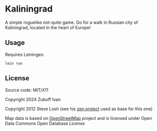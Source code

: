 # Kaliningrad

A simple roguelike not-quite game. Go for a walk in Russian city of Kaliningrad, located in the heart of Europe!

## Usage

Requires Leiningen.

    lein run

## License

Source code: MIT/X11

Copyright 2024 Zuboff Ivan

Copyright 2012 Steve Losh (see his [zen project](https://github.com/sjl/zen) used as base for this one)

Map data is based on [OpenStreetMap](https://www.openstreetmap.org) project and is licensed under Open Data Commons Open Database License
